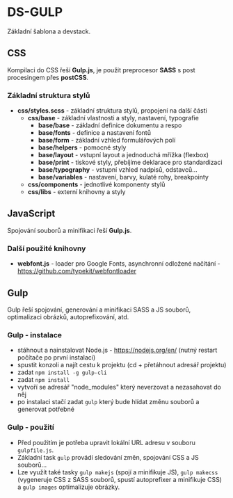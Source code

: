 # DS-GULP

Základní šablona a devstack.


## CSS

Kompilaci do CSS řeší **Gulp.js**, je použit preprocesor **SASS** s post procesingem přes **postCSS**.


### Základní struktura stylů

* **css/styles.scss** - základní struktura stylů, propojení na další části
  * **css/base** - základní vlastnosti a styly, nastavení, typografie
    * **base/base** - základní definice dokumentu a respo
    * **base/fonts** - definice a nastavení fontů
    * **base/form** - základní vzhled formulářových polí
    * **base/helpers** - pomocné styly
    * **base/layout** - vstupní layout a jednoduchá mřížka (flexbox)
    * **base/print** - tiskové styly, přebíjíme deklarace pro standardizaci
    * **base/typography** - vstupní vzhled nadpisů, odstavců...
    * **base/variables** - nastavení, barvy, kulaté rohy, breakpointy
  * **css/components** - jednotlivé komponenty stylů
  * **css/libs** - externí knihovny a styly


## JavaScript

Spojování souborů a minifikaci řeší **Gulp.js**.


### Další použité knihovny

* **webfont.js** - loader pro Google Fonts, asynchronní odložené načítání - https://github.com/typekit/webfontloader


## Gulp

Gulp řeší spojování, generování a minifikaci SASS a JS souborů, optimalizaci obrázků, autoprefixování, atd.

### Gulp - instalace

* stáhnout a nainstalovat Node.js - https://nodejs.org/en/ (nutný restart počítače po první instalaci)
* spustit konzoli a najít cestu k projektu (cd + přetáhnout adresář projektu)
* zadat `npm install -g gulp-cli`
* zadat `npm install`
* vytvoří se adresář "node_modules" který neverzovat a nezasahovat do něj
* po instalaci stačí zadat `gulp` který bude hlídat změnu souborů a generovat potřebné

### Gulp - použití

* Před použitím je potřeba upravit lokální URL adresu v souboru `gulpfile.js`.
* Základní task `gulp` provádí sledování změn, spojování CSS a JS souborů...
* Lze využít také tasky `gulp makejs` (spojí a minifikuje JS), `gulp makecss` (vygeneruje CSS z SASS souborů, spustí autoprefixer a minifikuje CSS) a `gulp images` optimalizuje obrázky.

